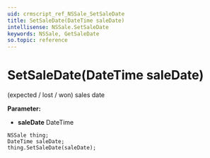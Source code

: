 ```yaml
---
uid: crmscript_ref_NSSale_SetSaleDate
title: SetSaleDate(DateTime saleDate)
intellisense: NSSale.SetSaleDate
keywords: NSSale, GetSaleDate
so.topic: reference
---
```


# SetSaleDate(DateTime saleDate)

(expected / lost / won) sales date

**Parameter:** 
* **saleDate** DateTime

```crmscript
NSSale thing;
DateTime saleDate;
thing.SetSaleDate(saleDate);
```

